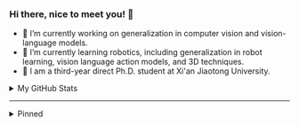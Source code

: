 ### Hi there, nice to meet you! 👋 

- 🔭 I’m currently working on generalization in computer vision and vision-language models.
- 🌱 I’m currently learning robotics, including generalization in robot learning, vision language action models, and 3D techniques.
- 🏫 I am a third-year direct Ph.D. student at Xi'an Jiaotong University.

<details>
  <summary>My GitHub Stats</summary>
  <be>
  
<div align="left">
<img src="https://github-readme-stats.vercel.app/api?username=BaiShuanghao&show_icons=true&count_private=true&hide_border=true&show=prs_merged&rank_icon=github" align="center" />
<img src="https://github-readme-stats.vercel.app/api/top-langs/?username=BaiShuanghao&show_icons=true&count_private=true&layout=donut&hide_border=true" align="center" />
</div>  

</details>

---

<details>
  <summary>Pinned</summary>
  <be>
  
**Pinned (Generalization in Computer Vision)**

[![Readme Card](https://github-readme-stats.vercel.app/api/pin/?username=BaiShuanghao&repo=Prompt-based-Distribution-Alignment&description_lines_count=2)](https://github.com/BaiShuanghao/Prompt-based-Distribution-Alignment)
[![Readme Card](https://github-readme-stats.vercel.app/api/pin/?username=BaiShuanghao&repo=CDFSC-MLP&description_lines_count=2)](https://github.com/BaiShuanghao/CDFSC-MLP)
[![Readme Card](https://github-readme-stats.vercel.app/api/pin/?username=renytek13&repo=Soft-Prompt-Generation&show_owner=true&description_lines_count=2)](https://github.com/renytek13/Soft-Prompt-Generation)
[![Readme Card](https://github-readme-stats.vercel.app/api/pin/?username=zhanghr2001&repo=PromptTA&show_owner=true&description_lines_count=2)](https://github.com/zhanghr2001/PromptTA)

**Pinned (Embodied AI)**

[![Readme Card](https://github-readme-stats.vercel.app/api/pin/?username=BaiShuanghao&repo=Awesome-Robotics-Manipulation&show_owner=true&description_lines_count=2)](https://github.com/BaiShuanghao/Awesome-Robotics-Manipulation)


**Pinned (Causal Learning in Machine Learning)**

[![Readme Card](https://github-readme-stats.vercel.app/api/pin/?username=ElleZWQ&repo=JRNGC&description_lines_count=2)](https://github.com/ElleZWQ/JRNGC)

</details>
